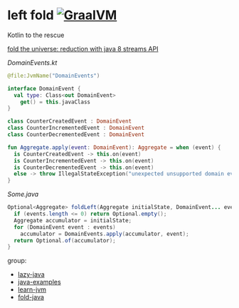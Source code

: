 # left fold [![GraalVM](https://github.com/daggerok/fold-java/actions/workflows/ci.yaml/badge.svg)](https://github.com/daggerok/fold-java/actions/workflows/ci.yaml)
Kotlin to the rescue

[fold the universe: reduction with java 8 streams API](https://dzone.com/articles/folding-the-universe-part-iii-java-8-list-and-stre)

<!--I don't know why, but people so confused about that simple operation...-->

_DomainEvents.kt_

```kotlin
@file:JvmName("DomainEvents")

interface DomainEvent {
  val type: Class<out DomainEvent>
    get() = this.javaClass
}

class CounterCreatedEvent : DomainEvent
class CounterIncrementedEvent : DomainEvent
class CounterDecrementedEvent : DomainEvent

fun Aggregate.apply(event: DomainEvent): Aggregate = when (event) {
  is CounterCreatedEvent -> this.on(event)
  is CounterIncrementedEvent -> this.on(event)
  is CounterDecrementedEvent -> this.on(event)
  else -> throw IllegalStateException("unexpected unsupported domain event occur: $event")
}
```

_Some.java_

```java
Optional<Aggregate> foldLeft(Aggregate initialState, DomainEvent... events) {
  if (events.length <= 0) return Optional.empty();
  Aggregate accumulator = initialState;
  for (DomainEvent event : events)
    accumulator = DomainEvents.apply(accumulator, event);
  return Optional.of(accumulator);
}
```


group:

- [lazy-java](https://github.com/daggerok/lazy-java)
- [java-examples](https://github.com/daggerok/java-examples)
- [learn-jvm](https://github.com/daggerok/learn-jvm)
- [fold-java](https://github.com/daggerok/fold-java)
